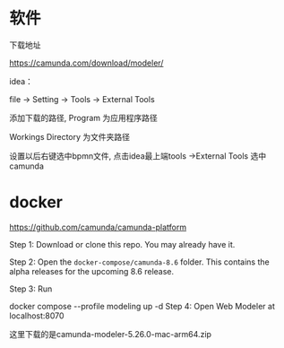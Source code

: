 # 软件

下载地址

https://camunda.com/download/modeler/

idea：

file -> Setting -> Tools -> External Tools

添加下载的路径, Program 为应用程序路径

Workings Directory 为文件夹路径

设置以后右键选中bpmn文件, 点击idea最上端tools ->External Tools 选中camunda

# docker

https://github.com/camunda/camunda-platform

Step 1: Download or clone this repo. You may already have it.

Step 2: Open the `docker-compose/camunda-8.6` folder. This contains the alpha releases for the upcoming 8.6 release.

Step 3: Run

docker compose --profile modeling up -d
Step 4: Open Web Modeler at localhost:8070

这里下载的是camunda-modeler-5.26.0-mac-arm64.zip

